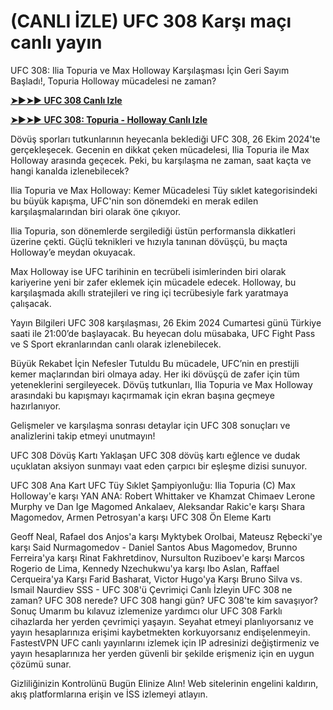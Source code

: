 <h1>(CANLI İZLE) UFC 308 Karşı maçı canlı yayın</h1>

UFC 308: Ilia Topuria ve Max Holloway Karşılaşması İçin Geri Sayım Başladı!, Topuria Holloway mücadelesi ne zaman?

**[➤►➤► UFC 308 Canlı Izle](https://cutt.ly/WeD90PCj)**

**[➤►➤► UFC 308: Topuria - Holloway Canlı Izle](https://cutt.ly/WeD90PCj)**

Dövüş sporları tutkunlarının heyecanla beklediği UFC 308, 26 Ekim 2024'te gerçekleşecek. Gecenin en dikkat çeken mücadelesi, Ilia Topuria ile Max Holloway arasında geçecek. Peki, bu karşılaşma ne zaman, saat kaçta ve hangi kanalda izlenebilecek?

Ilia Topuria ve Max Holloway: Kemer Mücadelesi Tüy sıklet kategorisindeki bu büyük kapışma, UFC'nin son dönemdeki en merak edilen karşılaşmalarından biri olarak öne çıkıyor.

Ilia Topuria, son dönemlerde sergilediği üstün performansla dikkatleri üzerine çekti. Güçlü teknikleri ve hızıyla tanınan dövüşçü, bu maçta Holloway’e meydan okuyacak.

Max Holloway ise UFC tarihinin en tecrübeli isimlerinden biri olarak kariyerine yeni bir zafer eklemek için mücadele edecek. Holloway, bu karşılaşmada akıllı stratejileri ve ring içi tecrübesiyle fark yaratmaya çalışacak.

Yayın Bilgileri UFC 308 karşılaşması, 26 Ekim 2024 Cumartesi günü Türkiye saati ile 21:00’de başlayacak. Bu heyecan dolu müsabaka, UFC Fight Pass ve S Sport ekranlarından canlı olarak izlenebilecek.

Büyük Rekabet İçin Nefesler Tutuldu Bu mücadele, UFC’nin en prestijli kemer maçlarından biri olmaya aday. Her iki dövüşçü de zafer için tüm yeteneklerini sergileyecek. Dövüş tutkunları, Ilia Topuria ve Max Holloway arasındaki bu kapışmayı kaçırmamak için ekran başına geçmeye hazırlanıyor.

Gelişmeler ve karşılaşma sonrası detaylar için UFC 308 sonuçları ve analizlerini takip etmeyi unutmayın!

UFC 308 Dövüş Kartı Yaklaşan UFC 308 dövüş kartı eğlence ve dudak uçuklatan aksiyon sunmayı vaat eden çarpıcı bir eşleşme dizisi sunuyor.

UFC 308 Ana Kart UFC Tüy Sıklet Şampiyonluğu: Ilia Topuria (C) Max Holloway'e karşı YAN ANA: Robert Whittaker ve Khamzat Chimaev Lerone Murphy ve Dan Ige Magomed Ankalaev, Aleksandar Rakic'e karşı Shara Magomedov, Armen Petrosyan'a karşı UFC 308 Ön Eleme Kartı

Geoff Neal, Rafael dos Anjos'a karşı Myktybek Orolbai, Mateusz Rębecki'ye karşı Said Nurmagomedov - Daniel Santos Abus Magomedov, Brunno Ferreira'ya karşı Rinat Fakhretdinov, Nursulton Ruziboev'e karşı Marcos Rogerio de Lima, Kennedy Nzechukwu'ya karşı Ibo Aslan, Raffael Cerqueira'ya Karşı Farid Basharat, Victor Hugo'ya Karşı Bruno Silva vs. Ismail Naurdiev SSS - UFC 308'ü Çevrimiçi Canlı İzleyin UFC 308 ne zaman? UFC 308 nerede? UFC 308 hangi gün? UFC 308'te kim savaşıyor? Sonuç Umarım bu kılavuz izlemenize yardımcı olur UFC 308 Farklı cihazlarda her yerden çevrimiçi yaşayın. Seyahat etmeyi planlıyorsanız ve yayın hesaplarınıza erişimi kaybetmekten korkuyorsanız endişelenmeyin. FastestVPN UFC canlı yayınlarını izlemek için IP adresinizi değiştirmeniz ve yayın hesaplarınıza her yerden güvenli bir şekilde erişmeniz için en uygun çözümü sunar.

Gizliliğinizin Kontrolünü Bugün Elinize Alın! Web sitelerinin engelini kaldırın, akış platformlarına erişin ve İSS izlemeyi atlayın.
